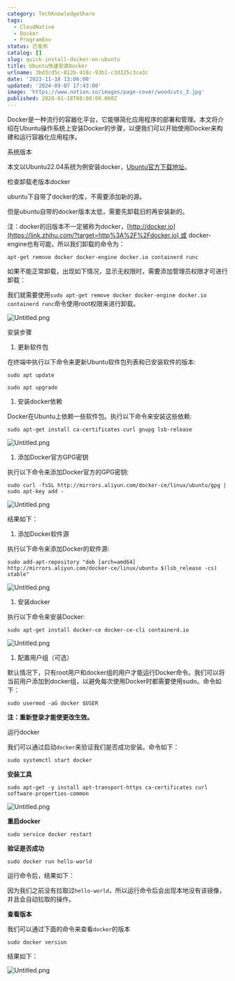 ```yaml
---
category: TechKnowledgeShare
tags:
  - CloudNative
  - Docker
  - ProgramEnv
status: 已发布
catalog: []
slug: quick-install-docker-on-ubuntu
title: Ubuntu快速安装Docker
urlname: 3bd3cd5c-012b-418c-93b1-c3d325c3ca3c
date: '2023-11-18 13:06:00'
updated: '2024-09-07 17:43:00'
image: 'https://www.notion.so/images/page-cover/woodcuts_3.jpg'
published: 2020-01-18T08:00:00.000Z
---
```


Docker是一种流行的容器化平台，它能够简化应用程序的部署和管理。本文将介绍在Ubuntu操作系统上安装Docker的步骤，以便我们可以开始使用Docker来构建和运行容器化应用程序。


系统版本


本文以Ubuntu22.04系统为例安装docker，[Ubuntu官方下载地址](https://link.zhihu.com/?target=https%3A%2F%2Fubuntu.com%2Fdownload)。


检查卸载老版本docker


ubuntu下自带了docker的库，不需要添加新的源。


但是ubuntu自带的docker版本太低，需要先卸载旧的再安装新的。


注：docker的旧版本不一定被称为docker，[http://docker.io](https://link.zhihu.com/?target=http%3A%2F%2Fdocker.io) 或 docker-engine也有可能，所以我们卸载的命令为：


`apt-get remove docker docker-engine docker.io containerd runc`


如果不能正常卸载，出现如下情况，显示无权限时，需要添加管理员权限才可进行卸载：


我们就需要使用`sudo apt-get remove docker docker-engine docker.io containerd runc`命令使用root权限来进行卸载。


![Untitled.png](https://prod-files-secure.s3.us-west-2.amazonaws.com/5d24fe63-e567-4804-86f9-9fdc62e13082/39952d0f-7851-4550-b715-72a33876c773/Untitled.png?X-Amz-Algorithm=AWS4-HMAC-SHA256&X-Amz-Content-Sha256=UNSIGNED-PAYLOAD&X-Amz-Credential=ASIAZI2LB4662Y7MTWMB%2F20250327%2Fus-west-2%2Fs3%2Faws4_request&X-Amz-Date=20250327T213452Z&X-Amz-Expires=3600&X-Amz-Security-Token=IQoJb3JpZ2luX2VjEOX%2F%2F%2F%2F%2F%2F%2F%2F%2F%2FwEaCXVzLXdlc3QtMiJIMEYCIQCP1fblXyfifJJp2zhW3GbmxUDJKggOaIMCzn3ztg3bLwIhAOsfb0avkXWO82sk11y%2B6ZTkg5QsMoeb0upVs4VSM5yJKv8DCE4QABoMNjM3NDIzMTgzODA1IgwZ%2FJz%2FJxLUFF4aNTsq3AP%2FJniFyTmNNTvOFJTt%2BW6MHPQgfxtcprFsZPYqqfQepK3pk9nk%2BrVK4T%2F%2BUy4liZ13BWoyscu44KuQpzzWYstHxCn0UYJTwEme6x3YOHjzAEaia814J7k6G77fikejw7Lc%2FRcPWpmz1k4QHo2xBJnMnLgSVKk0uXh0fbcXk4RwulTOdyQZ6pjOf3ohZx7KJcpyWlCZtCnjdqnu6tlgAPEUQkGvCBNeYyQrLSwCBlrS8x8IMNF8%2F%2BNlDOe40GFLdwalkNvEVi4IZIHzhuM%2FItCo%2F59PHVnbHQN38AcV26hsaRQqVCznSTb5W1MDefhIVlIldZTJH8ds30Ogp%2BIkI%2Be8fBFWg8aPQQJZ5tf%2BAFdQnCOPM0PA3n2I64dkCewJGB%2FmxjcO4iIeUZGD7dsmeo414utv8xj7X6syk8c6sstXvmb6KN4Xk2KwZDzFhGctGQF8R%2Fcx8lUFWXknsAQ2lO6xiMOjbNoiwneP%2B255RxLUYCA8%2FZHHQpCFLB6On4vihdvjxcqAnA4AAkRxEQgG9%2FmUoi817VdEPjyVDjDp4mSqG5sV%2FqFbFw2EXla8Fi8AruxeSFrxiXnl%2FN2UfKcyt9hLUFDa287OB6XLaU2bx%2BSEmK%2FcL5lyOZbA2FgfSDDh95a%2FBjqkAe4hYb3AilGhu5qCsL5qm3oAucW10ChTuDNUt8EcObTNLqlOO156U1sc5o6PEs%2FSm%2BTeep2MuSv7yM6citgH0EBMWX8VeeMOexUJTDlsDWHqGqWiqjJvB9jkgt%2BX61f7ff3wLbrk66KdO7vRcds6Lx43lnaeipC%2B1jXwrhvlObrKZoWaxTKWPNjfV32WX9hmDsqdkzYX%2F8WJuUE5RjjD2jOWqy8l&X-Amz-Signature=24dbd4b4810f49a018fc50c92afc9eda287f61bf75bc21605d272f523f2e5dd3&X-Amz-SignedHeaders=host&x-id=GetObject)


安装步骤

1. 更新软件包

在终端中执行以下命令来更新Ubuntu软件包列表和已安装软件的版本:


`sudo apt update`


`sudo apt upgrade`

1. 安装docker依赖

Docker在Ubuntu上依赖一些软件包。执行以下命令来安装这些依赖:


`sudo apt-get install ca-certificates curl gnupg lsb-release`


![Untitled.png](https://prod-files-secure.s3.us-west-2.amazonaws.com/5d24fe63-e567-4804-86f9-9fdc62e13082/b5a549a8-6621-4824-a151-93e8b0592f14/Untitled.png?X-Amz-Algorithm=AWS4-HMAC-SHA256&X-Amz-Content-Sha256=UNSIGNED-PAYLOAD&X-Amz-Credential=ASIAZI2LB4662Y7MTWMB%2F20250327%2Fus-west-2%2Fs3%2Faws4_request&X-Amz-Date=20250327T213452Z&X-Amz-Expires=3600&X-Amz-Security-Token=IQoJb3JpZ2luX2VjEOX%2F%2F%2F%2F%2F%2F%2F%2F%2F%2FwEaCXVzLXdlc3QtMiJIMEYCIQCP1fblXyfifJJp2zhW3GbmxUDJKggOaIMCzn3ztg3bLwIhAOsfb0avkXWO82sk11y%2B6ZTkg5QsMoeb0upVs4VSM5yJKv8DCE4QABoMNjM3NDIzMTgzODA1IgwZ%2FJz%2FJxLUFF4aNTsq3AP%2FJniFyTmNNTvOFJTt%2BW6MHPQgfxtcprFsZPYqqfQepK3pk9nk%2BrVK4T%2F%2BUy4liZ13BWoyscu44KuQpzzWYstHxCn0UYJTwEme6x3YOHjzAEaia814J7k6G77fikejw7Lc%2FRcPWpmz1k4QHo2xBJnMnLgSVKk0uXh0fbcXk4RwulTOdyQZ6pjOf3ohZx7KJcpyWlCZtCnjdqnu6tlgAPEUQkGvCBNeYyQrLSwCBlrS8x8IMNF8%2F%2BNlDOe40GFLdwalkNvEVi4IZIHzhuM%2FItCo%2F59PHVnbHQN38AcV26hsaRQqVCznSTb5W1MDefhIVlIldZTJH8ds30Ogp%2BIkI%2Be8fBFWg8aPQQJZ5tf%2BAFdQnCOPM0PA3n2I64dkCewJGB%2FmxjcO4iIeUZGD7dsmeo414utv8xj7X6syk8c6sstXvmb6KN4Xk2KwZDzFhGctGQF8R%2Fcx8lUFWXknsAQ2lO6xiMOjbNoiwneP%2B255RxLUYCA8%2FZHHQpCFLB6On4vihdvjxcqAnA4AAkRxEQgG9%2FmUoi817VdEPjyVDjDp4mSqG5sV%2FqFbFw2EXla8Fi8AruxeSFrxiXnl%2FN2UfKcyt9hLUFDa287OB6XLaU2bx%2BSEmK%2FcL5lyOZbA2FgfSDDh95a%2FBjqkAe4hYb3AilGhu5qCsL5qm3oAucW10ChTuDNUt8EcObTNLqlOO156U1sc5o6PEs%2FSm%2BTeep2MuSv7yM6citgH0EBMWX8VeeMOexUJTDlsDWHqGqWiqjJvB9jkgt%2BX61f7ff3wLbrk66KdO7vRcds6Lx43lnaeipC%2B1jXwrhvlObrKZoWaxTKWPNjfV32WX9hmDsqdkzYX%2F8WJuUE5RjjD2jOWqy8l&X-Amz-Signature=77820e26b848c4f8876b9a409c175f7fee4b6ffbf64ca7350f6e6a04b3b2298d&X-Amz-SignedHeaders=host&x-id=GetObject)

1. 添加Docker官方GPG密钥

执行以下命令来添加Docker官方的GPG密钥:


`sudo curl -fsSL http://mirrors.aliyun.com/docker-ce/linux/ubuntu/gpg | sudo apt-key add -`


![Untitled.png](https://prod-files-secure.s3.us-west-2.amazonaws.com/5d24fe63-e567-4804-86f9-9fdc62e13082/98014b5e-f5b7-4b16-804e-ab6917971bd3/Untitled.png?X-Amz-Algorithm=AWS4-HMAC-SHA256&X-Amz-Content-Sha256=UNSIGNED-PAYLOAD&X-Amz-Credential=ASIAZI2LB4662Y7MTWMB%2F20250327%2Fus-west-2%2Fs3%2Faws4_request&X-Amz-Date=20250327T213452Z&X-Amz-Expires=3600&X-Amz-Security-Token=IQoJb3JpZ2luX2VjEOX%2F%2F%2F%2F%2F%2F%2F%2F%2F%2FwEaCXVzLXdlc3QtMiJIMEYCIQCP1fblXyfifJJp2zhW3GbmxUDJKggOaIMCzn3ztg3bLwIhAOsfb0avkXWO82sk11y%2B6ZTkg5QsMoeb0upVs4VSM5yJKv8DCE4QABoMNjM3NDIzMTgzODA1IgwZ%2FJz%2FJxLUFF4aNTsq3AP%2FJniFyTmNNTvOFJTt%2BW6MHPQgfxtcprFsZPYqqfQepK3pk9nk%2BrVK4T%2F%2BUy4liZ13BWoyscu44KuQpzzWYstHxCn0UYJTwEme6x3YOHjzAEaia814J7k6G77fikejw7Lc%2FRcPWpmz1k4QHo2xBJnMnLgSVKk0uXh0fbcXk4RwulTOdyQZ6pjOf3ohZx7KJcpyWlCZtCnjdqnu6tlgAPEUQkGvCBNeYyQrLSwCBlrS8x8IMNF8%2F%2BNlDOe40GFLdwalkNvEVi4IZIHzhuM%2FItCo%2F59PHVnbHQN38AcV26hsaRQqVCznSTb5W1MDefhIVlIldZTJH8ds30Ogp%2BIkI%2Be8fBFWg8aPQQJZ5tf%2BAFdQnCOPM0PA3n2I64dkCewJGB%2FmxjcO4iIeUZGD7dsmeo414utv8xj7X6syk8c6sstXvmb6KN4Xk2KwZDzFhGctGQF8R%2Fcx8lUFWXknsAQ2lO6xiMOjbNoiwneP%2B255RxLUYCA8%2FZHHQpCFLB6On4vihdvjxcqAnA4AAkRxEQgG9%2FmUoi817VdEPjyVDjDp4mSqG5sV%2FqFbFw2EXla8Fi8AruxeSFrxiXnl%2FN2UfKcyt9hLUFDa287OB6XLaU2bx%2BSEmK%2FcL5lyOZbA2FgfSDDh95a%2FBjqkAe4hYb3AilGhu5qCsL5qm3oAucW10ChTuDNUt8EcObTNLqlOO156U1sc5o6PEs%2FSm%2BTeep2MuSv7yM6citgH0EBMWX8VeeMOexUJTDlsDWHqGqWiqjJvB9jkgt%2BX61f7ff3wLbrk66KdO7vRcds6Lx43lnaeipC%2B1jXwrhvlObrKZoWaxTKWPNjfV32WX9hmDsqdkzYX%2F8WJuUE5RjjD2jOWqy8l&X-Amz-Signature=6c7c803659f11650298069a984f1bddfa1b233011bbd530038d98fceac46a048&X-Amz-SignedHeaders=host&x-id=GetObject)


结果如下：

1. 添加Docker软件源

执行以下命令来添加Docker的软件源:


`sudo add-apt-repository "deb [arch=amd64] http://mirrors.aliyun.com/docker-ce/linux/ubuntu $(lsb_release -cs) stable"`


![Untitled.png](https://prod-files-secure.s3.us-west-2.amazonaws.com/5d24fe63-e567-4804-86f9-9fdc62e13082/7fc5bdbe-9d4c-48b8-ba03-3309380f47ba/Untitled.png?X-Amz-Algorithm=AWS4-HMAC-SHA256&X-Amz-Content-Sha256=UNSIGNED-PAYLOAD&X-Amz-Credential=ASIAZI2LB4662Y7MTWMB%2F20250327%2Fus-west-2%2Fs3%2Faws4_request&X-Amz-Date=20250327T213452Z&X-Amz-Expires=3600&X-Amz-Security-Token=IQoJb3JpZ2luX2VjEOX%2F%2F%2F%2F%2F%2F%2F%2F%2F%2FwEaCXVzLXdlc3QtMiJIMEYCIQCP1fblXyfifJJp2zhW3GbmxUDJKggOaIMCzn3ztg3bLwIhAOsfb0avkXWO82sk11y%2B6ZTkg5QsMoeb0upVs4VSM5yJKv8DCE4QABoMNjM3NDIzMTgzODA1IgwZ%2FJz%2FJxLUFF4aNTsq3AP%2FJniFyTmNNTvOFJTt%2BW6MHPQgfxtcprFsZPYqqfQepK3pk9nk%2BrVK4T%2F%2BUy4liZ13BWoyscu44KuQpzzWYstHxCn0UYJTwEme6x3YOHjzAEaia814J7k6G77fikejw7Lc%2FRcPWpmz1k4QHo2xBJnMnLgSVKk0uXh0fbcXk4RwulTOdyQZ6pjOf3ohZx7KJcpyWlCZtCnjdqnu6tlgAPEUQkGvCBNeYyQrLSwCBlrS8x8IMNF8%2F%2BNlDOe40GFLdwalkNvEVi4IZIHzhuM%2FItCo%2F59PHVnbHQN38AcV26hsaRQqVCznSTb5W1MDefhIVlIldZTJH8ds30Ogp%2BIkI%2Be8fBFWg8aPQQJZ5tf%2BAFdQnCOPM0PA3n2I64dkCewJGB%2FmxjcO4iIeUZGD7dsmeo414utv8xj7X6syk8c6sstXvmb6KN4Xk2KwZDzFhGctGQF8R%2Fcx8lUFWXknsAQ2lO6xiMOjbNoiwneP%2B255RxLUYCA8%2FZHHQpCFLB6On4vihdvjxcqAnA4AAkRxEQgG9%2FmUoi817VdEPjyVDjDp4mSqG5sV%2FqFbFw2EXla8Fi8AruxeSFrxiXnl%2FN2UfKcyt9hLUFDa287OB6XLaU2bx%2BSEmK%2FcL5lyOZbA2FgfSDDh95a%2FBjqkAe4hYb3AilGhu5qCsL5qm3oAucW10ChTuDNUt8EcObTNLqlOO156U1sc5o6PEs%2FSm%2BTeep2MuSv7yM6citgH0EBMWX8VeeMOexUJTDlsDWHqGqWiqjJvB9jkgt%2BX61f7ff3wLbrk66KdO7vRcds6Lx43lnaeipC%2B1jXwrhvlObrKZoWaxTKWPNjfV32WX9hmDsqdkzYX%2F8WJuUE5RjjD2jOWqy8l&X-Amz-Signature=bbd1676619a903ae13393d9a97d0d6f064e63140ae7ceacecf9548eb3b19fd2f&X-Amz-SignedHeaders=host&x-id=GetObject)

1. 安装docker

执行以下命令来安装Docker:


`sudo apt-get install docker-ce docker-ce-cli containerd.io`


![Untitled.png](https://prod-files-secure.s3.us-west-2.amazonaws.com/5d24fe63-e567-4804-86f9-9fdc62e13082/d5ede442-ffc5-49c3-a76a-76559a797244/Untitled.png?X-Amz-Algorithm=AWS4-HMAC-SHA256&X-Amz-Content-Sha256=UNSIGNED-PAYLOAD&X-Amz-Credential=ASIAZI2LB4662Y7MTWMB%2F20250327%2Fus-west-2%2Fs3%2Faws4_request&X-Amz-Date=20250327T213452Z&X-Amz-Expires=3600&X-Amz-Security-Token=IQoJb3JpZ2luX2VjEOX%2F%2F%2F%2F%2F%2F%2F%2F%2F%2FwEaCXVzLXdlc3QtMiJIMEYCIQCP1fblXyfifJJp2zhW3GbmxUDJKggOaIMCzn3ztg3bLwIhAOsfb0avkXWO82sk11y%2B6ZTkg5QsMoeb0upVs4VSM5yJKv8DCE4QABoMNjM3NDIzMTgzODA1IgwZ%2FJz%2FJxLUFF4aNTsq3AP%2FJniFyTmNNTvOFJTt%2BW6MHPQgfxtcprFsZPYqqfQepK3pk9nk%2BrVK4T%2F%2BUy4liZ13BWoyscu44KuQpzzWYstHxCn0UYJTwEme6x3YOHjzAEaia814J7k6G77fikejw7Lc%2FRcPWpmz1k4QHo2xBJnMnLgSVKk0uXh0fbcXk4RwulTOdyQZ6pjOf3ohZx7KJcpyWlCZtCnjdqnu6tlgAPEUQkGvCBNeYyQrLSwCBlrS8x8IMNF8%2F%2BNlDOe40GFLdwalkNvEVi4IZIHzhuM%2FItCo%2F59PHVnbHQN38AcV26hsaRQqVCznSTb5W1MDefhIVlIldZTJH8ds30Ogp%2BIkI%2Be8fBFWg8aPQQJZ5tf%2BAFdQnCOPM0PA3n2I64dkCewJGB%2FmxjcO4iIeUZGD7dsmeo414utv8xj7X6syk8c6sstXvmb6KN4Xk2KwZDzFhGctGQF8R%2Fcx8lUFWXknsAQ2lO6xiMOjbNoiwneP%2B255RxLUYCA8%2FZHHQpCFLB6On4vihdvjxcqAnA4AAkRxEQgG9%2FmUoi817VdEPjyVDjDp4mSqG5sV%2FqFbFw2EXla8Fi8AruxeSFrxiXnl%2FN2UfKcyt9hLUFDa287OB6XLaU2bx%2BSEmK%2FcL5lyOZbA2FgfSDDh95a%2FBjqkAe4hYb3AilGhu5qCsL5qm3oAucW10ChTuDNUt8EcObTNLqlOO156U1sc5o6PEs%2FSm%2BTeep2MuSv7yM6citgH0EBMWX8VeeMOexUJTDlsDWHqGqWiqjJvB9jkgt%2BX61f7ff3wLbrk66KdO7vRcds6Lx43lnaeipC%2B1jXwrhvlObrKZoWaxTKWPNjfV32WX9hmDsqdkzYX%2F8WJuUE5RjjD2jOWqy8l&X-Amz-Signature=b1887617d4693a977a994b337c42b249fedb6fbb7ef6a4ec659e8f7f425c55cf&X-Amz-SignedHeaders=host&x-id=GetObject)

1. 配置用户组（可选）

默认情况下，只有root用户和docker组的用户才能运行Docker命令。我们可以将当前用户添加到docker组，以避免每次使用Docker时都需要使用sudo。命令如下：


`sudo usermod -aG docker $USER`


**注：重新登录才能使更改生效。**


运行docker


我们可以通过启动`docker`来验证我们是否成功安装。命令如下：


`sudo systemctl start docker`


**安装工具**


`sudo apt-get -y install apt-transport-https ca-certificates curl software-properties-common`


![Untitled.png](https://prod-files-secure.s3.us-west-2.amazonaws.com/5d24fe63-e567-4804-86f9-9fdc62e13082/0c3615c1-94db-46f5-9743-68bb221a9964/Untitled.png?X-Amz-Algorithm=AWS4-HMAC-SHA256&X-Amz-Content-Sha256=UNSIGNED-PAYLOAD&X-Amz-Credential=ASIAZI2LB4662Y7MTWMB%2F20250327%2Fus-west-2%2Fs3%2Faws4_request&X-Amz-Date=20250327T213452Z&X-Amz-Expires=3600&X-Amz-Security-Token=IQoJb3JpZ2luX2VjEOX%2F%2F%2F%2F%2F%2F%2F%2F%2F%2FwEaCXVzLXdlc3QtMiJIMEYCIQCP1fblXyfifJJp2zhW3GbmxUDJKggOaIMCzn3ztg3bLwIhAOsfb0avkXWO82sk11y%2B6ZTkg5QsMoeb0upVs4VSM5yJKv8DCE4QABoMNjM3NDIzMTgzODA1IgwZ%2FJz%2FJxLUFF4aNTsq3AP%2FJniFyTmNNTvOFJTt%2BW6MHPQgfxtcprFsZPYqqfQepK3pk9nk%2BrVK4T%2F%2BUy4liZ13BWoyscu44KuQpzzWYstHxCn0UYJTwEme6x3YOHjzAEaia814J7k6G77fikejw7Lc%2FRcPWpmz1k4QHo2xBJnMnLgSVKk0uXh0fbcXk4RwulTOdyQZ6pjOf3ohZx7KJcpyWlCZtCnjdqnu6tlgAPEUQkGvCBNeYyQrLSwCBlrS8x8IMNF8%2F%2BNlDOe40GFLdwalkNvEVi4IZIHzhuM%2FItCo%2F59PHVnbHQN38AcV26hsaRQqVCznSTb5W1MDefhIVlIldZTJH8ds30Ogp%2BIkI%2Be8fBFWg8aPQQJZ5tf%2BAFdQnCOPM0PA3n2I64dkCewJGB%2FmxjcO4iIeUZGD7dsmeo414utv8xj7X6syk8c6sstXvmb6KN4Xk2KwZDzFhGctGQF8R%2Fcx8lUFWXknsAQ2lO6xiMOjbNoiwneP%2B255RxLUYCA8%2FZHHQpCFLB6On4vihdvjxcqAnA4AAkRxEQgG9%2FmUoi817VdEPjyVDjDp4mSqG5sV%2FqFbFw2EXla8Fi8AruxeSFrxiXnl%2FN2UfKcyt9hLUFDa287OB6XLaU2bx%2BSEmK%2FcL5lyOZbA2FgfSDDh95a%2FBjqkAe4hYb3AilGhu5qCsL5qm3oAucW10ChTuDNUt8EcObTNLqlOO156U1sc5o6PEs%2FSm%2BTeep2MuSv7yM6citgH0EBMWX8VeeMOexUJTDlsDWHqGqWiqjJvB9jkgt%2BX61f7ff3wLbrk66KdO7vRcds6Lx43lnaeipC%2B1jXwrhvlObrKZoWaxTKWPNjfV32WX9hmDsqdkzYX%2F8WJuUE5RjjD2jOWqy8l&X-Amz-Signature=9426d5b224706715dc46faefdb96691c8ec3abe3c5cf3411f14ecde7f105634c&X-Amz-SignedHeaders=host&x-id=GetObject)


**重启docker**


`sudo service docker restart`


**验证是否成功**


`sudo docker run hello-world`


运行命令后，结果如下：


因为我们之前没有拉取过`hello-world`，所以运行命令后会出现本地没有该镜像，并且会自动拉取的操作。


**查看版本**


我们可以通过下面的命令来查看`docker`的版本


`sudo docker version`


结果如下：


![Untitled.png](https://prod-files-secure.s3.us-west-2.amazonaws.com/5d24fe63-e567-4804-86f9-9fdc62e13082/efdb509a-3c1e-41a3-91ee-a1bd88793688/Untitled.png?X-Amz-Algorithm=AWS4-HMAC-SHA256&X-Amz-Content-Sha256=UNSIGNED-PAYLOAD&X-Amz-Credential=ASIAZI2LB4662Y7MTWMB%2F20250327%2Fus-west-2%2Fs3%2Faws4_request&X-Amz-Date=20250327T213452Z&X-Amz-Expires=3600&X-Amz-Security-Token=IQoJb3JpZ2luX2VjEOX%2F%2F%2F%2F%2F%2F%2F%2F%2F%2FwEaCXVzLXdlc3QtMiJIMEYCIQCP1fblXyfifJJp2zhW3GbmxUDJKggOaIMCzn3ztg3bLwIhAOsfb0avkXWO82sk11y%2B6ZTkg5QsMoeb0upVs4VSM5yJKv8DCE4QABoMNjM3NDIzMTgzODA1IgwZ%2FJz%2FJxLUFF4aNTsq3AP%2FJniFyTmNNTvOFJTt%2BW6MHPQgfxtcprFsZPYqqfQepK3pk9nk%2BrVK4T%2F%2BUy4liZ13BWoyscu44KuQpzzWYstHxCn0UYJTwEme6x3YOHjzAEaia814J7k6G77fikejw7Lc%2FRcPWpmz1k4QHo2xBJnMnLgSVKk0uXh0fbcXk4RwulTOdyQZ6pjOf3ohZx7KJcpyWlCZtCnjdqnu6tlgAPEUQkGvCBNeYyQrLSwCBlrS8x8IMNF8%2F%2BNlDOe40GFLdwalkNvEVi4IZIHzhuM%2FItCo%2F59PHVnbHQN38AcV26hsaRQqVCznSTb5W1MDefhIVlIldZTJH8ds30Ogp%2BIkI%2Be8fBFWg8aPQQJZ5tf%2BAFdQnCOPM0PA3n2I64dkCewJGB%2FmxjcO4iIeUZGD7dsmeo414utv8xj7X6syk8c6sstXvmb6KN4Xk2KwZDzFhGctGQF8R%2Fcx8lUFWXknsAQ2lO6xiMOjbNoiwneP%2B255RxLUYCA8%2FZHHQpCFLB6On4vihdvjxcqAnA4AAkRxEQgG9%2FmUoi817VdEPjyVDjDp4mSqG5sV%2FqFbFw2EXla8Fi8AruxeSFrxiXnl%2FN2UfKcyt9hLUFDa287OB6XLaU2bx%2BSEmK%2FcL5lyOZbA2FgfSDDh95a%2FBjqkAe4hYb3AilGhu5qCsL5qm3oAucW10ChTuDNUt8EcObTNLqlOO156U1sc5o6PEs%2FSm%2BTeep2MuSv7yM6citgH0EBMWX8VeeMOexUJTDlsDWHqGqWiqjJvB9jkgt%2BX61f7ff3wLbrk66KdO7vRcds6Lx43lnaeipC%2B1jXwrhvlObrKZoWaxTKWPNjfV32WX9hmDsqdkzYX%2F8WJuUE5RjjD2jOWqy8l&X-Amz-Signature=5b82bfdf1c554d6f16518651582e5914679135fddf18bdbab6fa7035ffa5e30e&X-Amz-SignedHeaders=host&x-id=GetObject)

